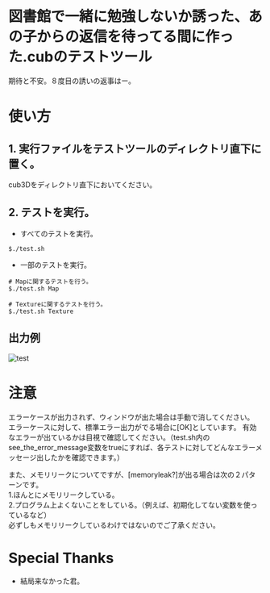 
# 図書館で一緒に勉強しないか誘った、あの子からの返信を待ってる間に作った.cubのテストツール 
期待と不安。８度目の誘いの返事はー。

# 使い方
## 1. 実行ファイルをテストツールのディレクトリ直下に置く。 
cub3Dをディレクトリ直下においてください。

## 2. テストを実行。 
- すべてのテストを実行。
```
$./test.sh
```
- 一部のテストを実行。
```
# Mapに関するテストを行う。
$./test.sh Map

# Textureに関するテストを行う。
$./test.sh Texture
```

## 出力例
![test](https://user-images.githubusercontent.com/57135683/103202267-48e51880-4935-11eb-80aa-bc71c4e6bd17.png)

# 注意 
エラーケースが出力されず、ウィンドウが出た場合は手動で消してください。  
エラーケースに対して、標準エラー出力がでる場合に[OK]としています。
有効なエラーが出ているかは目視で確認してください。（test.sh内のsee_the_error_message変数をtrueにすれば、各テストに対してどんなエラーメッセージ出したかを確認できます。）

また、メモリリークについてですが、[memoryleak?]が出る場合は次の２パターンです。  
1.ほんとにメモリリークしている。  
2.プログラム上よくないことをしている。（例えば、初期化してない変数を使っているなど）  
必ずしもメモリリークしているわけではないのでご了承ください。   

# Special Thanks
- 結局来なかった君。
